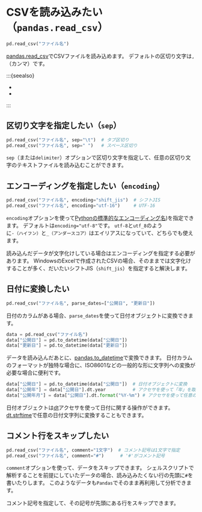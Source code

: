 # CSVを読み込みたい（``pandas.read_csv``）

```python
pd.read_csv("ファイル名")
```

[pandas.read_csv](https://pandas.pydata.org/pandas-docs/stable/reference/api/pandas.read_csv.html)でCSVファイルを読み込めます。
デフォルトの区切り文字は``,``（カンマ）です。

:::{seealso}

- [](./pandas-to_csv.md)
- [](./pandas-to_json.md)

:::

## 区切り文字を指定したい（``sep``）

```python
pd.read_csv("ファイル名", sep="\t")  # タブ区切り
pd.read_csv("ファイル名", sep=" ")   # スペース区切り
```

``sep``（または``delimiter``）オプションで区切り文字を指定して、任意の区切り文字のテキストファイルを読み込むことができます。

## エンコーディングを指定したい（``encoding``）

```python
pd.read_csv("ファイル名", encoding="shift_jis")  # シフトJIS
pd.read_csv("ファイル名", encoding="utf-16")     # UTF-16
```

``encoding``オプションを使って[Pythonの標準的なエンコーディング名](https://docs.python.org/3/library/codecs.html#standard-encodings))を指定できます。
デフォルトは``encoding="utf-8"``です。
``utf-8``と``utf_8``のように``-（ハイフン）``と``_（アンダースコア）``はエイリアスになっていて、どちらでも使えます。

読み込んだデータが文字化けしている場合はエンコーディングを指定する必要があります。
WindowsのExcelで作成されたCSVの場合、そのままでは文字化けすることが多く、だいたいシフトJIS（``shift_jis``）を指定すると解決します。

## 日付に変換したい

```python
pd.read_csv("ファイル名", parse_dates=["公開日", "更新日"])
```

日付のカラムがある場合、``parse_dates``を使って日付オブジェクトに変換できます。

```python
data = pd.read_csv("ファイル名")
data["公開日"] = pd.to_datetime(data["公開日"])
data["更新日"] = pd.to_datetime(data["更新日"])
```

データを読み込んだあとに、[pandas.to_datetime](https://pandas.pydata.org/pandas-docs/stable/reference/api/pandas.to_datetime.html)で変換できます。
日付カラムのフォーマットが独特な場合に、ISO8601などの一般的な形に文字列への変換が必要な場合に便利です。

```python
data["公開日"] = pd.to_datetime(data["公開日"])  # 日付オブジェクトに変換
data["公開年"] = data["公開日"].dt.year          # アクセサを使って「年」を取得
data["公開年月"] = data["公開日"].dt.format("%Y-%m") # アクセサを使って任意の文字列に変換
```

日付オブジェクトは[dt](https://pandas.pydata.org/pandas-docs/stable/reference/series.html#api-series-dt)アクセサを使って日付に関する操作ができます。
[dt.strftime](https://pandas.pydata.org/pandas-docs/stable/reference/api/pandas.Series.dt.strftime.html)で任意の日付文字列に変換することもできます。

## コメント行をスキップしたい

```python
pd.read_csv("ファイル名", comment="1文字")  # コメント記号は1文字で指定
pd.read_csv("ファイル名", comment="#")      # '#'がコメント記号
```

``comment``オプションを使って、データをスキップできます。
シェルスクリプトで解析することを前提にしていたデータの場合、読み込みたくない行の先頭に``#``を書いたりします。
このようなデータも``Pandas``でそのまま再利用して分析できます。

コメント記号を指定して、その記号が先頭にある行をスキップできます。
